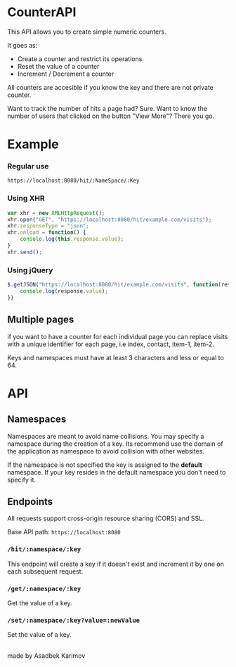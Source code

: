 # CounterAPI
This API allows you to create simple numeric counters.

It goes as:
* Create a counter and restrict its operations
* Reset the value of a counter
* Increment / Decrement a counter

All counters are accesible if you know the key and there are not private counter.

Want to track the number of hits a page had? Sure.
Want to know the number of users that clicked on the button "View More"? There you go.

# Example 
### Regular use
```
https://localhost:8080/hit/:NameSpace/:Key
```
### Using XHR 
```js
var xhr = new XMLHttpRequest();
xhr.open("GET", "https://localhost:8080/hit/example.com/visits");
xhr.responseType = "json";
xhr.onload = function() {
    console.log(this.response.value);
}
xhr.send();
```
### Using jQuery
```js
$.getJSON("https://localhost:8080/hit/example.com/visits", function(response){
    console.log(response.value);
})
```

## Multiple pages
if you want to have a counter for each individual page you can replace visits with a unique identifier for each page, i.e index, contact, item-1, item-2. 

Keys and namespaces must have at least 3 characters and less or equal to 64.

# API
## Namespaces
Namespaces are meant to avoid name collisions. You may specify a namespace during the creation of a key. Its recommend use the domain of the application as namespace to avoid collision with other websites.

If the namespace is not specified the key is assigned to the **default** namespace. If your key resides in the default namespace you don't need to specify it.

## Endpoints 
All requests support cross-origin resource sharing (CORS) and SSL.

Base API path: `https://localhost:8080`

### `/hit/:namespace/:key`
This endpoint will create a key if it doesn't exist and increment it by one on each subsequent request.

### `/get/:namespace/:key`
Get the value of a key.

### `/set/:namespace/:key?value=:newValue`
Set the value of a key.

<br>
made by Asadbek Karimov